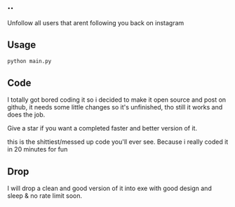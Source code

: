 ## ..
Unfollow all users that arent following you back on instagram

## Usage
```bash
python main.py
```

## Code

I totally got bored coding it so i decided to make it open source and post on github, it needs some little changes so it's unfinished, tho still it works and does the job.

Give a star if you want a completed faster and better version of it.

this is the shittiest/messed up code you'll ever see. Because i really coded it in 20 minutes for fun


## Drop

 I will drop a clean and good version of it into exe with good design and sleep & no rate limit soon.

